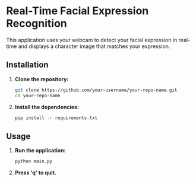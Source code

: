 # Real-Time Facial Expression Recognition

This application uses your webcam to detect your facial expression in real-time and displays a character image that matches your expression.

## Installation

1. **Clone the repository:**
   ```bash
   git clone https://github.com/your-username/your-repo-name.git
   cd your-repo-name
   ```

2. **Install the dependencies:**
   ```bash
   pip install -r requirements.txt
   ```

## Usage

1. **Run the application:**
   ```bash
   python main.py
   ```

2. **Press 'q' to quit.**
